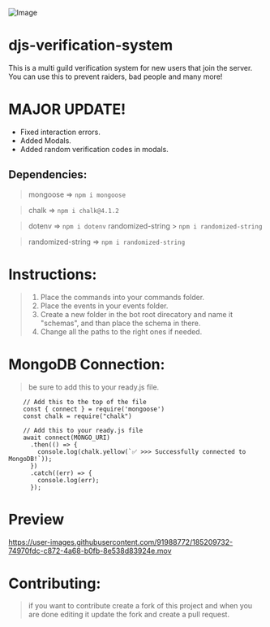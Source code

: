 ![Image](https://cdn.discordapp.com/attachments/958005633788030997/1009120998106345554/Verification_System.png)

# djs-verification-system
This is a multi guild verification system for new users that join the server. You can use this to prevent raiders, bad people and many more! 

# MAJOR UPDATE!
- Fixed interaction errors.
- Added Modals.
- Added random verification codes in modals.

## Dependencies:
> mongoose => `npm i mongoose`

> chalk => `npm i chalk@4.1.2`

> dotenv => `npm i dotenv`
> randomized-string > `npm i randomized-string`

> randomized-string => `npm i randomized-string`

# Instructions:
> 1. Place the commands into your commands folder.
> 2. Place the events in your events folder.
> 3. Create a new folder in the bot root direcatory and name it "schemas", and than place the schema in there.
> 4. Change all the paths to the right ones if needed.

# MongoDB Connection:
> be sure to add this to your ready.js file.
```
    // Add this to the top of the file
    const { connect } = require('mongoose')
    const chalk = require("chalk")
    
    // Add this to your ready.js file
    await connect(MONGO_URI)
      .then(() => {
        console.log(chalk.yellow(`✅ >>> Successfully connected to MongoDB!`));
      })
      .catch((err) => {
        console.log(err);
      });
```

# Preview
https://user-images.githubusercontent.com/91988772/185209732-74970fdc-c872-4a68-b0fb-8e538d83924e.mov


# Contributing:
> if you want to contribute create a fork of this project and when you are done editing it update the fork and create a pull request.
